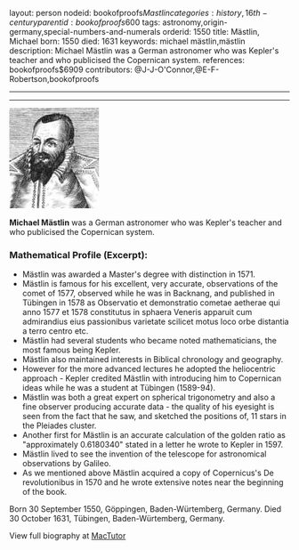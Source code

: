 layout: person
nodeid: bookofproofs$Mastlin
categories: history,16th-century
parentid: bookofproofs$600
tags: astronomy,origin-germany,special-numbers-and-numerals
orderid: 1550
title: Mästlin, Michael
born: 1550
died: 1631
keywords: michael mästlin,mästlin
description: Michael Mästlin was a German astronomer who was Kepler's teacher and who publicised the Copernican system.
references: bookofproofs$6909
contributors: @J-J-O'Connor,@E-F-Robertson,bookofproofs

---



---

![Mastlin.jpg](https://github.com/bookofproofs/bookofproofs.github.io/blob/main/_sources/_assets/images/portraits/Mastlin.jpg?raw=true)

**Michael Mästlin** was a German astronomer who was Kepler's teacher and who publicised the Copernican system.

### Mathematical Profile (Excerpt):
* Mästlin was awarded a Master's degree with distinction in 1571.
* Mästlin is famous for his excellent, very accurate, observations of the comet of 1577, observed while he was in Backnang, and published in Tübingen in 1578 as Observatio et demonstratio cometae aetherae qui anno 1577 et 1578 constitutus in sphaera Veneris apparuit cum admirandius eius passionibus varietate scilicet motus loco orbe distantia a terro centro etc.
* Mästlin had several students who became noted mathematicians, the most famous being Kepler.
* Mästlin also maintained interests in Biblical chronology and geography.
* However for the more advanced lectures he adopted the heliocentric approach - Kepler credited Mästlin with introducing him to Copernican ideas while he was a student at Tübingen (1589-94).
* Mästlin was both a great expert on spherical trigonometry and also a fine observer producing accurate data - the quality of his eyesight is seen from the fact that he saw, and sketched the positions of, 11 stars in the Pleiades cluster.
* Another first for Mästlin is an accurate calculation of the golden ratio as "approximately 0.6180340" stated in a letter he wrote to Kepler in 1597.
* Mästlin lived to see the invention of the telescope for astronomical observations by Galileo.
* As we mentioned above Mästlin acquired a copy of Copernicus's De revolutionibus in 1570 and he wrote extensive notes near the beginning of the book.

Born 30 September 1550, Göppingen, Baden-Würtemberg, Germany. Died 30 October 1631, Tübingen, Baden-Würtemberg, Germany.

View full biography at [MacTutor](https://mathshistory.st-andrews.ac.uk/Biographies/Mastlin/)
